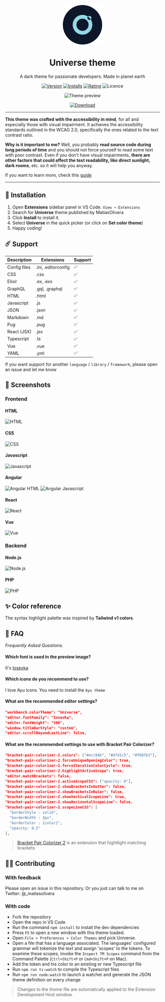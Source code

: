 <div align="center">
  <img alt="icon" src="https://github.com/MatiasOlivera/universe-theme/blob/develop/static/icon.png?raw=true"/>

  # Universe theme

  A dark theme for passionate developers. Made in planet earth

  [![Version](https://vsmarketplacebadge.apphb.com/version/MatiasOlivera.universe.svg?subject=Version&style=for-the-badge&labelColor=241236&color=4E3766)](https://marketplace.visualstudio.com/items?itemName=MatiasOlivera.universe)
  [![Installs](https://vsmarketplacebadge.apphb.com/installs/MatiasOlivera.universe.svg?subject=Installs&style=for-the-badge&labelColor=241236&color=4E3766)](https://marketplace.visualstudio.com/items?itemName=MatiasOlivera.universe)
  [![Rating](https://vsmarketplacebadge.apphb.com/rating-star/MatiasOlivera.universe.svg?subject=Rating&style=for-the-badge&labelColor=241236&color=4E3766)](https://marketplace.visualstudio.com/items?itemName=MatiasOlivera.universe#review-details)
  ![Licence](https://img.shields.io/github/license/MatiasOlivera/universe-theme.svg?subject=Licence&style=for-the-badge&labelColor=241236&color=4E3766)

  ![Theme preview](https://github.com/MatiasOlivera/universe-theme/blob/master/static/images/preview.png?raw=true)

  [![Download](https://img.shields.io/static/v1.svg?label=Download&message=VS%20Code&style=for-the-badge&labelColor=241236&color=4E3766)](https://marketplace.visualstudio.com/items?itemName=MatiasOlivera.universe)
</div>

---

**This theme was crafted with the accessibility in mind**, for all and especially those with visual impairment. It achieves the accessibility standards outlined in the WCAG 2.0, specifically the ones related to the text contrast ratio.

**Why is it important to me?** Well, you probably **read source code during long periods of time** and you should not force yourself to read some text with poor contrast.
Even if you don't have visual impairments, **there are other factors that could affect the text readability, like direct sunlight, dark rooms**, etc. so it will help you anyway.

If you want to learn more, check this [guide](https://usecontrast.com/guide)

---

## 🚀 Installation

1. Open **Extensions** sidebar panel in VS Code. `View → Extensions`
2. Search for **Universe** theme published by MatiasOlivera
3. Click **Install** to install it.
4. Select **Universe** in the quick picker (or click on **Set color theme**)
5. Happy coding!

## ☄️ Support

| Description  | Extensions          | Support |
|--------------|---------------------|---------|
| Config files | .ini, .editorconfig | ✅       |
| CSS          | .css                | ✅       |
| Elixir       | .ex, .exs           | ✅       |
| GraphQL      | .gql, .graphql      | ✅       |
| HTML         | .html               | ✅       |
| Javascript   | .js                 | ✅       |
| JSON         | .json               | ✅       |
| Markdown     | .md                 | ✅       |
| Pug          | .pug                | ✅       |
| React (JSX)  | .jsx                | ✅       |
| Typescript   | .ts                 | ✅       |
| Vue          | .vue                | ✅       |
| YAML         | .yml                | ✅       |

If you want support for another `language` / `library` / `framework`, please open an issue and let me know

## 🌠 Screenshots

### Frontend

#### HTML
![HTML](https://github.com/MatiasOlivera/universe-theme/blob/develop/static/screenshots/frontend/html.png?raw=true)

#### CSS
![CSS](https://github.com/MatiasOlivera/universe-theme/blob/develop/static/screenshots/frontend/css.png?raw=true)

#### Javascript
![Javascript](https://github.com/MatiasOlivera/universe-theme/blob/develop/static/screenshots/frontend/javascript.png?raw=true)

#### Angular
![Angular HTML](https://github.com/MatiasOlivera/universe-theme/blob/develop/static/screenshots/frontend/angular-html.png?raw=true)
![Angular Javascript](https://github.com/MatiasOlivera/universe-theme/blob/develop/static/screenshots/frontend/angular-js.png?raw=true)

#### React
![React](https://github.com/MatiasOlivera/universe-theme/blob/develop/static/screenshots/frontend/react.png?raw=true)

#### Vue
![Vue](https://github.com/MatiasOlivera/universe-theme/blob/develop/static/screenshots/frontend/vue.png?raw=true)

### Backend

#### Node.js
![Node.js](https://github.com/MatiasOlivera/universe-theme/blob/develop/static/screenshots/backend/node.png?raw=true)

#### PHP
![PHP](https://github.com/MatiasOlivera/universe-theme/blob/develop/static/screenshots/backend/php.png?raw=true)

## ✨ Color reference

The syntax highlight palette was inspired by **Tailwind v1 colors**.

## 🌌 FAQ
*Frequently Asked Questions.*

#### Which font is used in the preview image?
It's [Iosevka](https://typeof.net/Iosevka/)

#### Which icons do you recommend to use?
I love Ayu icons. You need to install the `Ayu theme`

#### What are the recommended editor settings?

```json
"workbench.colorTheme": "Universe",
"editor.fontFamily": "Iosevka",
"editor.fontWeight": "500",
"window.titleBarStyle": "custom",
"editor.scrollBeyondLastLine": false,
```

#### What are the recommended settings to use with Bracket Pair Colorizer?

```json
"bracket-pair-colorizer-2.colors": ["#ecc94b", "#4fd1c5", "#f687b3"],
"bracket-pair-colorizer-2.forceUniqueOpeningColor": true,
"bracket-pair-colorizer-2.forceIterationColorCycle": true,
"bracket-pair-colorizer-2.highlightActiveScope": true,
"editor.matchBrackets": false,
"bracket-pair-colorizer-2.activeScopeCSS": ["opacity: 0"],
"bracket-pair-colorizer-2.showBracketsInGutter": false,
"bracket-pair-colorizer-2.showBracketsInRuler": false,
"bracket-pair-colorizer-2.showVerticalScopeLine": true,
"bracket-pair-colorizer-2.showHorizontalScopeLine": false,
"bracket-pair-colorizer-2.scopeLineCSS": [
  "borderStyle : solid",
  "borderWidth : 2px",
  "borderColor : {color}",
  "opacity: 0.5"
],
```

> [Bracket Pair Colorizer 2](https://marketplace.visualstudio.com/items?itemName=CoenraadS.bracket-pair-colorizer-2) is an extension that hightlight matching brackets

## 👩‍🚀 Contributing

### With feedback

Please open an issue in this repository. Or you just can talk to me on Twitter: @_matiasolivera

### With code

- Fork the repository
- Open the repo in VS Code
- Run the command `npm install` to install the dev dependencies
- Press `F5` to open a new window with this theme loaded.
- Open `File > Preferences > Color Themes` and pick Universe.
- Open a file that has a language associated. The languages' configured grammar will tokenize the text and assign 'scopes' to the tokens. To examine these scopes, invoke the `Inspect TM Scopes` command from the Command Palette (`Ctrl+Shift+P` or `Cmd+Shift+P` on Mac).
- Add the token and his color to an existing or new Typescript file
- Run `npm run ts:watch` to compile the Typescript files
- Run `npm run node:watch` to launch a watcher and generate the JSON theme definition on every change

> Changes to the theme file are automatically applied to the Extension Development Host window.
